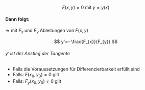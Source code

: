 $$
F(x,y)=0 \text{ mit } y=y(x)
$$
#### Dann folgt:
=> mit $F_{x}$ und $F_{y}$ Ableitungen von $F(x,y)$ 

$$
y'=- \frac{F_{x}}{F_{y}}
$$
###### $y'$ ist der Anstieg der Tangente
- Falls die Voraussetzungen für Differenzierbarkeit erfüllt sind
- Falls: $F(x_{0},y_{0})=0$ gilt
- Falls: $F_{y}(x_{0},y_{0})\neq0$ gilt